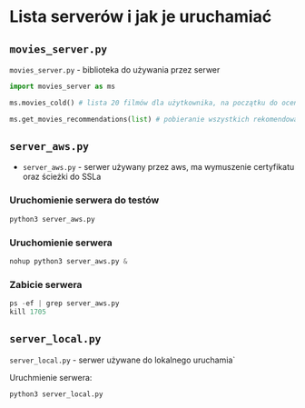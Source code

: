 # Lista serverów i jak je uruchamiać

## `movies_server.py`

`movies_server.py` - biblioteka do używania przez serwer

```python
import movies_server as ms

ms.movies_cold() # lista 20 filmów dla użytkownika, na początku do oceny

ms.get_movies_recommendations(list) # pobieranie wszystkich rekomendowanych filmów dla listy
```

## `server_aws.py`

- `server_aws.py` - serwer używany przez aws, ma wymuszenie certyfikatu oraz ścieżki do SSLa

### Uruchomienie serwera do testów

```python
python3 server_aws.py
```

### Uruchomienie serwera

```python
nohup python3 server_aws.py &
```

### Zabicie serwera

```python
ps -ef | grep server_aws.py
kill 1705
```

## `server_local.py`

`server_local.py` - serwer używane do lokalnego uruchamia`

Uruchmienie serwera:

```python
python3 server_local.py
```